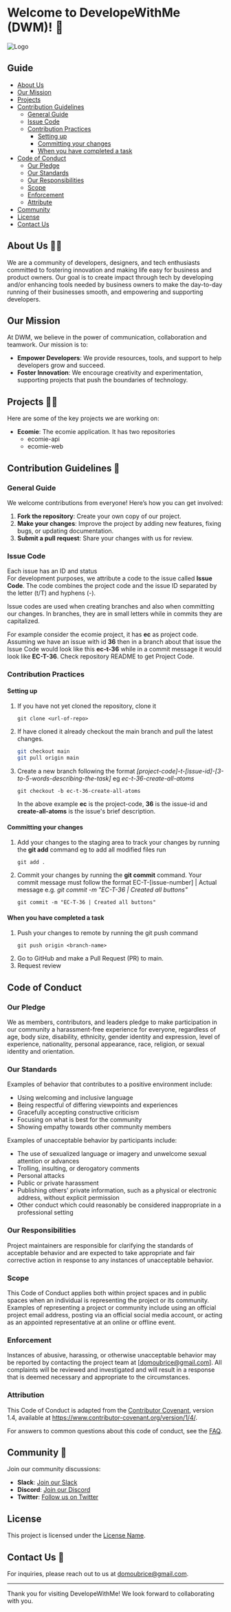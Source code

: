 <!--

**Here are some ideas to get you started:**

🙋‍♀️ A short introduction - what is your organization all about?
🌈 Contribution guidelines - how can the community get involved?
👩‍💻 Useful resources - where can the community find your docs? Is there anything else the community should know?
🍿 Fun facts - what does your team eat for breakfast?
🧙 Remember, you can do mighty things with the power of [Markdown](https://docs.github.com/github/writing-on-github/getting-started-with-writing-and-formatting-on-github/basic-writing-and-formatting-syntax)
-->
# Welcome to DevelopeWithMe (DWM)! 👋

![Logo](link-to-your-logo) <!-- Optional: Add your organization logo -->

## Guide
- [About Us](#about-us)
- [Our Mission](#our-mission)
- [Projects](#projects)
- [Contribution Guidelines](#contribution-guidelines)
    - [General Guide](#general-guide)
    - [Issue Code](#issue-code)
    - [Contribution Practices](#contribution-practices)
        - [Setting up](#setting-up)
        - [Committing your changes](#committing-your-changes)
        - [When you have completed a task](#when-you-have-completed-a-task)
- [Code of Conduct](#code-of-conduct)
    - [Our Pledge](#general-guide)
    - [Our Standards](#issue-code)
    - [Our Responsibilities](#contribution-practices)
    - [Scope](#scope)
    - [Enforcement](#enforment)
    - [Attribute](#attribut)
- [Community](#community)
- [License](#community)
- [Contact Us](#contact-us)

## About Us 🙋‍♀️

We are a community of developers, designers, and tech enthusiasts committed to fostering innovation and making life easy for business and product owners. 
Our goal is to create impact through tech by developing and/or enhancing tools needed by business owners to make the day-to-day running of their businesses smooth, and empowering and supporting developers.

## Our Mission

At DWM, we believe in the power of communication, collaboration and teamwork. Our mission is to:

- **Empower Developers**: We provide resources, tools, and support to help developers grow and succeed.
- **Foster Innovation**: We encourage creativity and experimentation, supporting projects that push the boundaries of technology.

## Projects 👩‍💻

Here are some of the key projects we are working on:

- **Ecomie**: The ecomie application. It has two repositories
  - ecomie-api
  - ecomie-web 


## Contribution Guidelines 🌈

### **General Guide**

We welcome contributions from everyone! Here’s how you can get involved:

1. **Fork the repository**: Create your own copy of our project.
2. **Make your changes**: Improve the project by adding new features, fixing bugs, or updating documentation.
3. **Submit a pull request**: Share your changes with us for review.

### **Issue Code**
Each issue has an ID and status  
For development purposes, we attribute a code to the issue called **Issue Code**. The code combines the project code and the issue ID separated by the letter (t/T) and hyphens (-).

Issue codes are used when creating branches and also when committing our changes. In branches, they are in small letters while in commits they are capitalized.  

For example consider the ecomie project, it has **ec** as project code. Assuming we have an issue with id **36** then in a branch about that issue the Issue Code would look like this
**ec-t-36** while in a commit message it would look like **EC-T-36**.
Check repository README to get Project Code.
   
### **Contribution Practices**

#### Setting up
1. If you have not yet cloned the repository, clone it
   ```
   git clone <url-of-repo>
   ```
2. If have cloned it already checkout the main branch and pull the latest changes.
   ```bash
   git checkout main
   git pull origin main
   ```
3. Create a new branch following the format _[project-code]-t-[issue-id]-[3-to-5-words-describing-the-task]_ eg _ec-t-36-create-all-atoms_
   ```
   git checkout -b ec-t-36-create-all-atoms
   ```
   In the above example **ec** is the project-code, **36** is the issue-id and **create-all-atoms** is the issue's brief description. 
   

#### Committing your changes
1. Add your changes to the staging area to track your changes by running the **git add** command eg to add all modified files run
   ```
   git add .
   ``` 
2. Commit your changes by running the **git commit** command. Your commit message must follow the format EC-T-[issue-number] | Actual message e.g. _git commit -m "EC-T-36 | Created all buttons"_
   ```
   git commit -m "EC-T-36 | Created all buttons"
   ```

#### When you have completed a task
1. Push your changes to remote by running the git push command
   ```
   git push origin <branch-name>
   ```
2. Go to GitHub and make a Pull Request (PR) to main. 
3. Request review

## Code of Conduct

### Our Pledge

We as members, contributors, and leaders pledge to make participation in our community a harassment-free experience for everyone, regardless of age, body size, disability, ethnicity, gender
identity and expression, level of experience, nationality, personal appearance, race, religion, or sexual identity and orientation.

### Our Standards

Examples of behavior that contributes to a positive environment include:

- Using welcoming and inclusive language
- Being respectful of differing viewpoints and experiences
- Gracefully accepting constructive criticism
- Focusing on what is best for the community
- Showing empathy towards other community members

Examples of unacceptable behavior by participants include:

- The use of sexualized language or imagery and unwelcome sexual attention or advances
- Trolling, insulting, or derogatory comments
- Personal attacks
- Public or private harassment
- Publishing others' private information, such as a physical or electronic address, without explicit permission
- Other conduct which could reasonably be considered inappropriate in a professional setting

### Our Responsibilities

Project maintainers are responsible for clarifying the standards of acceptable behavior and are expected to take appropriate and fair corrective action in response to any instances of unacceptable behavior.

### Scope

This Code of Conduct applies both within project spaces and in public spaces when an individual is representing the project or its community. Examples of representing a project or community include
using an official project email address, posting via an official social media account, or acting as an appointed representative at an online or offline event.

### Enforcement

Instances of abusive, harassing, or otherwise unacceptable behavior may be reported by contacting the project team at [domoubrice@gmail.com]. All complaints will be reviewed and investigated
and will result in a response that is deemed necessary and appropriate to the circumstances. 

### Attribution

This Code of Conduct is adapted from the [Contributor Covenant](https://www.contributor-covenant.org), version 1.4, available at https://www.contributor-covenant.org/version/1/4/.

For answers to common questions about this code of conduct, see the [FAQ](https://www.contributor-covenant.org/faq).

## Community 🍿

Join our community discussions:

- **Slack**: [Join our Slack](link-to-your-slack)
- **Discord**: [Join our Discord](link-to-your-discord)
- **Twitter**: [Follow us on Twitter](link-to-your-twitter)

## License

This project is licensed under the [License Name](link-to-license).

## Contact Us 🧙

For inquiries, please reach out to us at domoubrice@gmail.com.

---

Thank you for visiting DevelopeWithMe! We look forward to collaborating with you.




